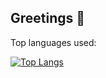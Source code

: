 ## Greetings 👋
Top languages used:

[![Top Langs](https://github-readme-stats-sandy-beta-62.vercel.app/api/top-langs/?username=duriel666&exclude_repo=github-readme-stats&size_weight=0.5&count_weight=0.5)](https://github.com/duriel666)

<!--
**duriel666/duriel666** is a ✨ _special_ ✨ repository because its `README.md` (this file) appears on your GitHub profile.

Here are some ideas to get you started:

- 🔭 I’m currently working on ...
- 🌱 I’m currently learning ...
- 👯 I’m looking to collaborate on ...
- 🤔 I’m looking for help with ...
- 💬 Ask me about ...
- 📫 How to reach me: ...
- 😄 Pronouns: ...
- ⚡ Fun fact: ...
-->

